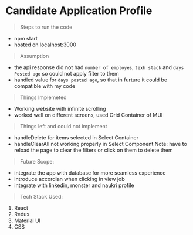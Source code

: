 # Candidate Application Profile

> Steps to run the code
- npm start
- hosted on localhost:3000

> Assumption
- the api response did not had `number of employes`, `texh stack` and `days Posted ago` so could not apply filter to them
- handled value for `days posted ago`, so that in furture it could be compatible with my code

> Things Implemeted
- Working website with infinite scrolling
- worked well on different screens, used Grid Container of MUI

> Things left and could not implement
- handleDelete for items selected in Select Container
- handleClearAll not working properly in Select Component
 Note: have to reload the page to clear the filters or click on them to delete them

 > Future Scope:
 - integrate the app with database for more seamless experience
 - introduce accordian when clicking in view job
 - integrate with linkedin, monster and naukri profile

> Tech Stack Used:
1) React
2) Redux
3) Material UI
4) CSS